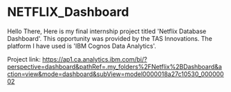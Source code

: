 # NETFLIX_Dashboard

Hello There, Here is my final internship project titled 'Netflix Database Dashboard'. This opportunity was provided by the TAS Innovations. The platform I have used is 'IBM Cognos Data Analytics'.

Project link: https://ap1.ca.analytics.ibm.com/bi/?perspective=dashboard&pathRef=.my_folders%2FNetflix%2BDashboard&action=view&mode=dashboard&subView=model0000018a27c10530_00000002
